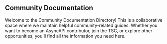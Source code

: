 ## Community Documentation

Welcome to the Community Documentation Directory! This is a collaborative space where we maintain helpful community-related guides. Whether you want to become an AsyncAPI contributor, join the TSC, or explore other opportunities, you'll find all the information you need here.